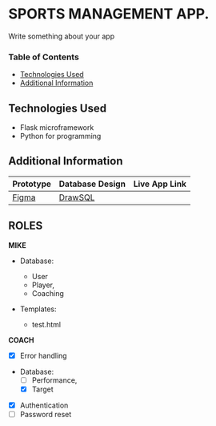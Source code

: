# SPORTS MANAGEMENT APP.

Write something about  your app


### Table of Contents

- [Technologies Used](#technologies-used)
- [Additional Information](#additional-information)


## Technologies Used
- Flask microframework
- Python for programming



## Additional Information

| Prototype | Database Design | Live App Link |
| --------- | --------------- | ------------- |
| [Figma](https://www.figma.com/proto/B29dfUyuMNCTyVs1y6dhRt/SPORTS-ATTENDACE-APP?node-id=22-14&starting-point-node-id=5%3A8&scaling=scale-down) |    [DrawSQL](https://drawsql.app/teams/sports-app/diagrams/sports-app)             |               | 


## ROLES

**MIKE**
- Database:
    - User
    - Player,
    - Coaching


- Templates:
    - test.html


**COACH**

- [x] Error handling
- Database:
    - [ ] Performance,
    - [x] Target
- [x] Authentication
- [ ] Password reset